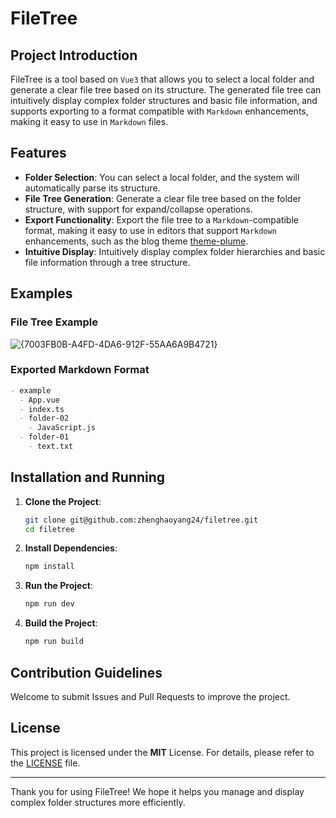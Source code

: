 # FileTree

## Project Introduction

FileTree is a tool based on `Vue3` that allows you to select a local folder and generate a clear file tree based on its structure. The generated file tree can intuitively display complex folder structures and basic file information, and supports exporting to a format compatible with `Markdown` enhancements, making it easy to use in `Markdown` files.

## Features

- **Folder Selection**: You can select a local folder, and the system will automatically parse its structure.
- **File Tree Generation**: Generate a clear file tree based on the folder structure, with support for expand/collapse operations.
- **Export Functionality**: Export the file tree to a `Markdown`-compatible format, making it easy to use in editors that support `Markdown` enhancements, such as the blog theme [theme-plume](https://theme-plume.vuejs.press/).
- **Intuitive Display**: Intuitively display complex folder hierarchies and basic file information through a tree structure.

## Examples

### File Tree Example
![{7003FB0B-A4FD-4DA6-912F-55AA6A9B4721}](https://github.com/user-attachments/assets/5d083206-63e7-4372-8898-cf2390491ddf)

### Exported Markdown Format
```markdown
- example
  - App.vue
  - index.ts
  - folder-02
    - JavaScript.js
  - folder-01
    - text.txt
```

## Installation and Running

1. **Clone the Project**:
   ```bash
   git clone git@github.com:zhenghaoyang24/filetree.git
   cd filetree
   ```

2. **Install Dependencies**:
   ```bash
   npm install
   ```

3. **Run the Project**:
   ```bash
   npm run dev
   ```

4. **Build the Project**:
   ```bash
   npm run build
   ```

## Contribution Guidelines

Welcome to submit Issues and Pull Requests to improve the project.

## License

This project is licensed under the **MIT** License. For details, please refer to the [LICENSE](https://github.com/zhenghaoyang24/filetree/blob/master/LICENSE) file.

---

Thank you for using FileTree! We hope it helps you manage and display complex folder structures more efficiently.
